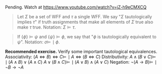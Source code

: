 Pending. Watch at https://www.youtube.com/watch?v=jZ-h9eCMXCQ

> Let $\Sigma$ be a set of WFF and $\tau$ a single WFF. We say "$\Sigma$ tautologically implies $\tau$" if truth assignments that make all elements of $\Sigma$ true also make $\tau$ true.
> Notation: $\Sigma\models\tau$.

> If $\{\phi\}\models\psi$ and $\{\psi\}\models\phi$, we say that "$\phi$ is tautologically equivalent to $\psi$".
> Notation: $\sigma \models\!\mid \phi$.

**Recommended exercise.** Verify some important tautological equivalences.
Associativity: 
$(A \iff B) \iff C \models\!\mid A \iff (B \iff C)$ 
Distributivity:
$A\land (B\lor C) \models\!\mid (A\land B) \lor (A\land C)$
$A\lor (B\land C) \models\!\mid (A\lor B) \land (A\lor C)$
Negation:
$\neg(A \rightarrow B) \models\!\mid \neg B \rightarrow \neg A$
